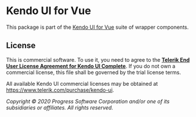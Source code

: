 # Kendo UI for Vue

This package is part of the [Kendo UI for Vue](https://www.telerik.com/kendo-vue-ui/) suite of wrapper components.

## License

This is commercial software. To use it, you need to agree to the [**Telerik End User License Agreement for Kendo UI Complete**](https://www.telerik.com/purchase/license-agreement/kendo-ui). If you do not own a commercial license, this file shall be governed by the trial license terms.

All available Kendo UI commercial licenses may be obtained at https://www.telerik.com/purchase/kendo-ui.

*Copyright © 2020 Progress Software Corporation and/or one of its subsidiaries or affiliates. All rights reserved.*
